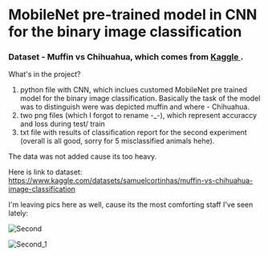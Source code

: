 # MobileNet pre-trained model in CNN for the binary image classification
### Dataset - Muffin vs Chihuahua, which comes from [Kaggle ]([url](https://www.kaggle.com/datasets/samuelcortinhas/muffin-vs-chihuahua-image-classification)).
What's in the project? 
1) python file with CNN, which inclues customed MobileNet pre trained model for the binary image classification. Basically the task of the model was to distinguish were was depicted muffin and where - Chihuahua.
2) two png files (which I forgot to rename -_-), which represent accuraccy and loss during test/ train
3) txt file with results of classification report for the second experiment (overall is all good, sorry for 5 misclassified animals hehe). 

The data was not added cause its too heavy. 

Here is link to dataset: https://www.kaggle.com/datasets/samuelcortinhas/muffin-vs-chihuahua-image-classification

I'm leaving pics here as well, cause its the most comforting staff I've seen lately:


![Second](https://github.com/user-attachments/assets/e6b55552-976b-4e78-b3a2-00c572df8cc1)

![Second_1](https://github.com/user-attachments/assets/c6dc9d9e-a173-4780-ad85-79a99cc0728c)

